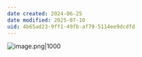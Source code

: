 ```yaml
---
date created: 2024-06-25
date modified: 2025-07-10
uid: 4b65ad23-9ff1-49fb-af79-5114ee9dcdfd
---
```


![image.png|1000](https://imagehosting4picgo.oss-cn-beijing.aliyuncs.com/imagehosting/fix-dir%2Fpicgo%2Fpicgo-clipboard-images%2F2024%2F06%2F25%2F19-28-30-1d88b1a1b740b45cf90c6c75b517562e-20240625192827-624b39.png)
